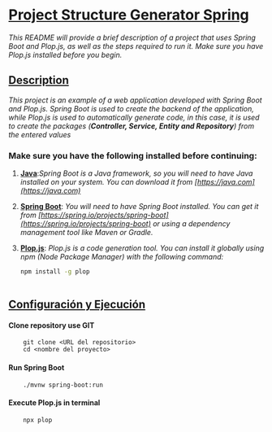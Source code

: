 # <u>Project Structure Generator Spring</u>

_This README will provide a brief description of a project that uses Spring Boot and Plop.js, as well as the steps required to run it. Make sure you have Plop.js installed before you begin._

## <u>Description</u>

_This project is an example of a web application developed with Spring Boot and Plop.js. Spring Boot is used to create the backend of the application, while Plop.js is used to automatically generate code, in this case, it is used to create the packages (**Controller, Service, Entity and Repository**) from the entered values_


### Make sure you have the following installed before continuing:

1. <u>**Java**</u>:_Spring Boot is a Java framework, so you will need to have Java installed on your system. You can download it from [https://java.com](https://java.com)_


2. <u>**Spring Boot**</u>: _You will need to have Spring Boot installed. You can get it from [https://spring.io/projects/spring-boot](https://spring.io/projects/spring-boot) or using a dependency management tool like Maven or Gradle._


3. <u>**Plop.js**</u>: _Plop.js is a code generation tool. You can install it globally using npm (Node Package Manager) with the following command:_

   ```bash
   npm install -g plop
  
## <u>Configuración y Ejecución</u> 

#### Clone repository use GIT

        git clone <URL del repositorio>
        cd <nombre del proyecto>
    
#### Run Spring Boot

        ./mvnw spring-boot:run

#### Execute Plop.js in terminal
        npx plop
